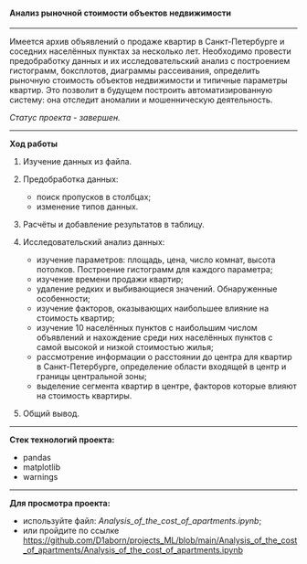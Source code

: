 #### Анализ рыночной стоимости объектов недвижимости

---

Имеется архив объявлений о продаже квартир в Санкт-Петербурге и соседних населённых пунктах за несколько лет. Необходимо провести предобработку данных и их исследовательский анализ с построением гистограмм, боксплотов, диаграммы рассеивания, определить рыночную стоимость объектов недвижимости и типичные параметры квартир. Это позволит в будущем построить автоматизированную систему: она отследит аномалии и мошенническую деятельность.

 *Статус проекта - завершен.*
 
---

**Ход работы**

1. Изучение данных из файла.

2. Предобработка данных:
    - поиск пропусков в столбцах;
    - изменение типов данных.
    
3. Расчёты и добавление результатов в таблицу.

4. Исследовательский анализ данных:
    - изучение параметров: площадь, цена, число комнат, высота потолков. Построение гистограмм для каждого параметра;
    - изучение времени продажи квартир;
    - удаление редких и выбивающиеся значений. Обнаруженные особенности;
    - изучение факторов, оказывающих наибольшее влияние на стоимость квартир; 
    - изучение 10 населённых пунктов с наибольшим числом объявлений и нахождение среди них населённых пунктов с самой высокой и низкой стоимостью жилья;
    - рассмотрение информации о расстоянии до центра для квартир в Санкт-Петербурге, определение области входящей в центр и границы центральной зоны;
    - выделение сегмента квартир в центре, факторов которые влияют на стоимость квартиры.
    
5. Общий вывод.
    
---

**Стек технологий проекта:**

- pandas
- matplotlib
- warnings

---

**Для просмотра проекта:**
 - используйте файл: *Analysis_of_the_cost_of_apartments.ipynb*;
 - или пройдите по ссылке https://github.com/D1aborn/projects_ML/blob/main/Analysis_of_the_cost_of_apartments/Analysis_of_the_cost_of_apartments.ipynb
